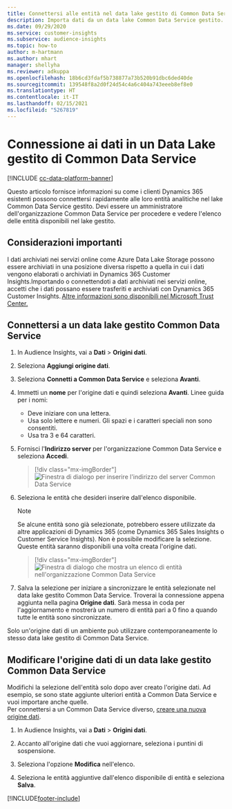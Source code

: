 ```yaml
---
title: Connettersi alle entità nel data lake gestito di Common Data Service
description: Importa dati da un data lake Common Data Service gestito.
ms.date: 09/29/2020
ms.service: customer-insights
ms.subservice: audience-insights
ms.topic: how-to
author: m-hartmann
ms.author: mhart
manager: shellyha
ms.reviewer: adkuppa
ms.openlocfilehash: 18b6cd3fdaf5b738877a73b520b91dbc6ded40de
ms.sourcegitcommit: 139548f8a2d0f24d54c4a6c404a743eeeb8ef8e0
ms.translationtype: HT
ms.contentlocale: it-IT
ms.lasthandoff: 02/15/2021
ms.locfileid: "5267819"
---
```

# <a name="connect-to-data-in-a-common-data-service-managed-data-lake"></a>Connessione ai dati in un Data Lake gestito di Common Data Service

[!INCLUDE [cc-data-platform-banner](../includes/cc-data-platform-banner.md)]

Questo articolo fornisce informazioni su come i clienti Dynamics 365 esistenti possono connettersi rapidamente alle loro entità analitiche nel lake Common Data Service gestito. Devi essere un amministratore dell'organizzazione Common Data Service per procedere e vedere l'elenco delle entità disponibili nel lake gestito.

## <a name="important-considerations"></a>Considerazioni importanti

I dati archiviati nei servizi online come Azure Data Lake Storage possono essere archiviati in una posizione diversa rispetto a quella in cui i dati vengono elaborati o archiviati in Dynamics 365 Customer Insights.Importando o connettendoti a dati archiviati nei servizi online, accetti che i dati possano essere trasferiti e archiviati con Dynamics 365 Customer Insights. [Altre informazioni sono disponibili nel Microsoft Trust Center.](https://www.microsoft.com/trust-center)

## <a name="connect-to-a-common-data-service-managed-lake"></a>Connettersi a un data lake gestito Common Data Service

1. In Audience Insights, vai a **Dati** > **Origini dati**.

2. Seleziona **Aggiungi origine dati**.

3. Seleziona **Connetti a Common Data Service** e seleziona **Avanti**.

4. Immetti un **nome** per l'origine dati e quindi seleziona **Avanti**. Linee guida per i nomi: 
   - Deve iniziare con una lettera.
   - Usa solo lettere e numeri. Gli spazi e i caratteri speciali non sono consentiti.
   - Usa tra 3 e 64 caratteri.

5. Fornisci l'**Indirizzo server** per l'organizzazione Common Data Service e seleziona **Accedi**.

   > [!div class="mx-imgBorder"]
   > ![Finestra di dialogo per inserire l'indirizzo del server Common Data Service](media/enter-CDS-org-details.png)

6. Seleziona le entità che desideri inserire dall'elenco disponibile.    

   > [!NOTE]
   > Se alcune entità sono già selezionate, potrebbero essere utilizzate da altre applicazioni di Dynamics 365 (come Dynamics 365 Sales Insights o Customer Service Insights). Non è possibile modificare la selezione. Queste entità saranno disponibili una volta creata l'origine dati.

   > [!div class="mx-imgBorder"]
   > ![Finestra di dialogo che mostra un elenco di entità nell'organizzazione Common Data Service](media/select-analytical-entities.png)

7. Salva la selezione per iniziare a sincronizzare le entità selezionate nel data lake gestito Common Data Service. Troverai la connessione appena aggiunta nella pagina **Origine dati**. Sarà messa in coda per l'aggiornamento e mostrerà un numero di entità pari a 0 fino a quando tutte le entità sono sincronizzate.

Solo un'origine dati di un ambiente può utilizzare contemporaneamente lo stesso data lake gestito di Common Data Service.

## <a name="edit-a-common-data-service-managed-lake-data-source"></a>Modificare l'origine dati di un data lake gestito Common Data Service

Modifichi la selezione dell'entità solo dopo aver creato l'origine dati. Ad esempio, se sono state aggiunte ulteriori entità a Common Data Service e vuoi importare anche quelle.    
Per connettersi a un Common Data Service diverso, [creare una nuova origine dati](#connect-to-a-common-data-service-managed-lake).

1. In Audience Insights, vai a **Dati** > **Origini dati**.

2. Accanto all'origine dati che vuoi aggiornare, seleziona i puntini di sospensione.

3. Seleziona l'opzione **Modifica** nell'elenco.

4. Seleziona le entità aggiuntive dall'elenco disponibile di entità e seleziona **Salva**.


[!INCLUDE[footer-include](../includes/footer-banner.md)]